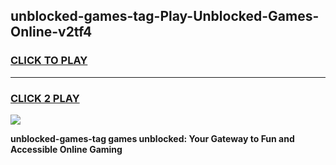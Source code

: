 
## unblocked-games-tag-Play-Unblocked-Games-Online-v2tf4
<h3>
<a href="https://premium76.site?title=unblocked-games-tag&ref=25A">CLICK TO PLAY</a></h3>
<hr>

<h3>
<a href="https://premium76.site?title=unblocked-games-tag&ref=25A">CLICK 2 PLAY</a>
  
</h3>

<a href="https://premium76.site?title=unblocked-games-tag&ref=25A"><img src="https://clearcache.store/games.png"></a>


**unblocked-games-tag games unblocked: Your Gateway to Fun and Accessible Online Gaming**
